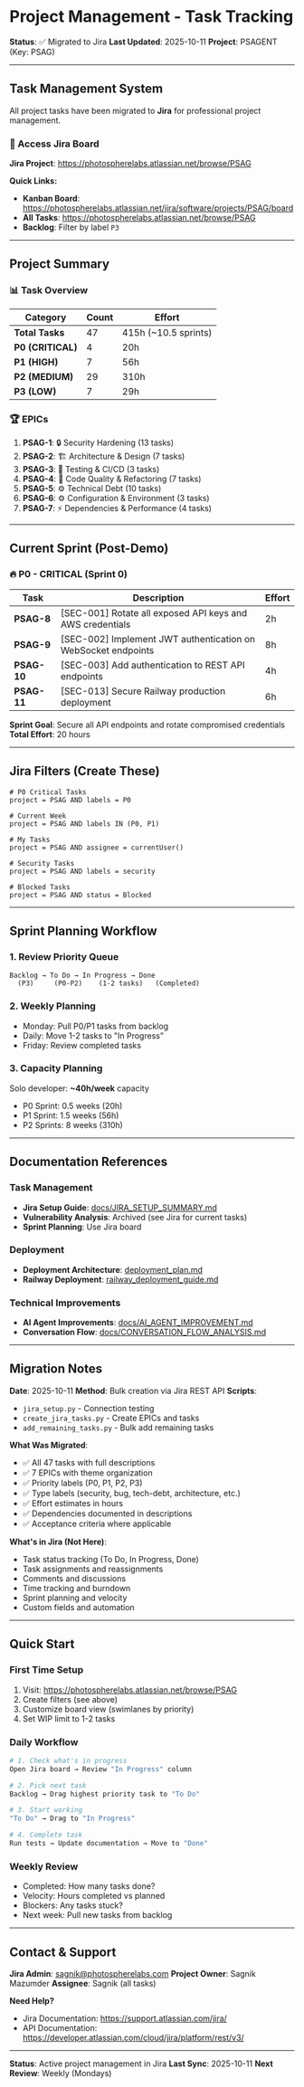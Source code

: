 # Project Management - Task Tracking

**Status**: ✅ Migrated to Jira
**Last Updated**: 2025-10-11
**Project**: PSAGENT (Key: PSAG)

---

## Task Management System

All project tasks have been migrated to **Jira** for professional project management.

### 🔗 Access Jira Board

**Jira Project**: https://photospherelabs.atlassian.net/browse/PSAG

**Quick Links:**
- **Kanban Board**: https://photospherelabs.atlassian.net/jira/software/projects/PSAG/board
- **All Tasks**: https://photospherelabs.atlassian.net/browse/PSAG
- **Backlog**: Filter by label `P3`

---

## Project Summary

### 📊 Task Overview

| Category | Count | Effort |
|----------|-------|--------|
| **Total Tasks** | 47 | 415h (~10.5 sprints) |
| **P0 (CRITICAL)** | 4 | 20h |
| **P1 (HIGH)** | 7 | 56h |
| **P2 (MEDIUM)** | 29 | 310h |
| **P3 (LOW)** | 7 | 29h |

### 🏆 EPICs

1. **PSAG-1**: 🔒 Security Hardening (13 tasks)
2. **PSAG-2**: 🏗️ Architecture & Design (7 tasks)
3. **PSAG-3**: 🧪 Testing & CI/CD (3 tasks)
4. **PSAG-4**: 🐛 Code Quality & Refactoring (7 tasks)
5. **PSAG-5**: ⚙️ Technical Debt (10 tasks)
6. **PSAG-6**: ⚙️ Configuration & Environment (3 tasks)
7. **PSAG-7**: ⚡ Dependencies & Performance (4 tasks)

---

## Current Sprint (Post-Demo)

### 🔥 P0 - CRITICAL (Sprint 0)

| Task | Description | Effort |
|------|-------------|--------|
| **PSAG-8** | [SEC-001] Rotate all exposed API keys and AWS credentials | 2h |
| **PSAG-9** | [SEC-002] Implement JWT authentication on WebSocket endpoints | 8h |
| **PSAG-10** | [SEC-003] Add authentication to REST API endpoints | 4h |
| **PSAG-11** | [SEC-013] Secure Railway production deployment | 6h |

**Sprint Goal**: Secure all API endpoints and rotate compromised credentials
**Total Effort**: 20 hours

---

## Jira Filters (Create These)

```jql
# P0 Critical Tasks
project = PSAG AND labels = P0

# Current Week
project = PSAG AND labels IN (P0, P1)

# My Tasks
project = PSAG AND assignee = currentUser()

# Security Tasks
project = PSAG AND labels = security

# Blocked Tasks
project = PSAG AND status = Blocked
```

---

## Sprint Planning Workflow

### 1. **Review Priority Queue**
```
Backlog → To Do → In Progress → Done
  (P3)     (P0-P2)    (1-2 tasks)   (Completed)
```

### 2. **Weekly Planning**
- Monday: Pull P0/P1 tasks from backlog
- Daily: Move 1-2 tasks to "In Progress"
- Friday: Review completed tasks

### 3. **Capacity Planning**
Solo developer: **~40h/week** capacity
- P0 Sprint: 0.5 weeks (20h)
- P1 Sprint: 1.5 weeks (56h)
- P2 Sprints: 8 weeks (310h)

---

## Documentation References

### Task Management
- **Jira Setup Guide**: [docs/JIRA_SETUP_SUMMARY.md](../JIRA_SETUP_SUMMARY.md)
- **Vulnerability Analysis**: Archived (see Jira for current tasks)
- **Sprint Planning**: Use Jira board

### Deployment
- **Deployment Architecture**: [deployment_plan.md](deployment_plan.md)
- **Railway Deployment**: [railway_deployment_guide.md](railway_deployment_guide.md)

### Technical Improvements
- **AI Agent Improvements**: [docs/AI_AGENT_IMPROVEMENT.md](../AI_AGENT_IMPROVEMENT.md)
- **Conversation Flow**: [docs/CONVERSATION_FLOW_ANALYSIS.md](../CONVERSATION_FLOW_ANALYSIS.md)

---

## Migration Notes

**Date**: 2025-10-11
**Method**: Bulk creation via Jira REST API
**Scripts**:
- `jira_setup.py` - Connection testing
- `create_jira_tasks.py` - Create EPICs and tasks
- `add_remaining_tasks.py` - Bulk add remaining tasks

**What Was Migrated**:
- ✅ All 47 tasks with full descriptions
- ✅ 7 EPICs with theme organization
- ✅ Priority labels (P0, P1, P2, P3)
- ✅ Type labels (security, bug, tech-debt, architecture, etc.)
- ✅ Effort estimates in hours
- ✅ Dependencies documented in descriptions
- ✅ Acceptance criteria where applicable

**What's in Jira (Not Here)**:
- Task status tracking (To Do, In Progress, Done)
- Task assignments and reassignments
- Comments and discussions
- Time tracking and burndown
- Sprint planning and velocity
- Custom fields and automation

---

## Quick Start

### First Time Setup
1. Visit: https://photospherelabs.atlassian.net/browse/PSAG
2. Create filters (see above)
3. Customize board view (swimlanes by priority)
4. Set WIP limit to 1-2 tasks

### Daily Workflow
```bash
# 1. Check what's in progress
Open Jira board → Review "In Progress" column

# 2. Pick next task
Backlog → Drag highest priority task to "To Do"

# 3. Start working
"To Do" → Drag to "In Progress"

# 4. Complete task
Run tests → Update documentation → Move to "Done"
```

### Weekly Review
- Completed: How many tasks done?
- Velocity: Hours completed vs planned
- Blockers: Any tasks stuck?
- Next week: Pull new tasks from backlog

---

## Contact & Support

**Jira Admin**: sagnik@photospherelabs.com
**Project Owner**: Sagnik Mazumder
**Assignee**: Sagnik (all tasks)

**Need Help?**
- Jira Documentation: https://support.atlassian.com/jira/
- API Documentation: https://developer.atlassian.com/cloud/jira/platform/rest/v3/

---

**Status**: Active project management in Jira
**Last Sync**: 2025-10-11
**Next Review**: Weekly (Mondays)
